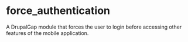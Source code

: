 force_authentication
====================

A DrupalGap module that forces the user to login before accessing other features of the mobile application.
